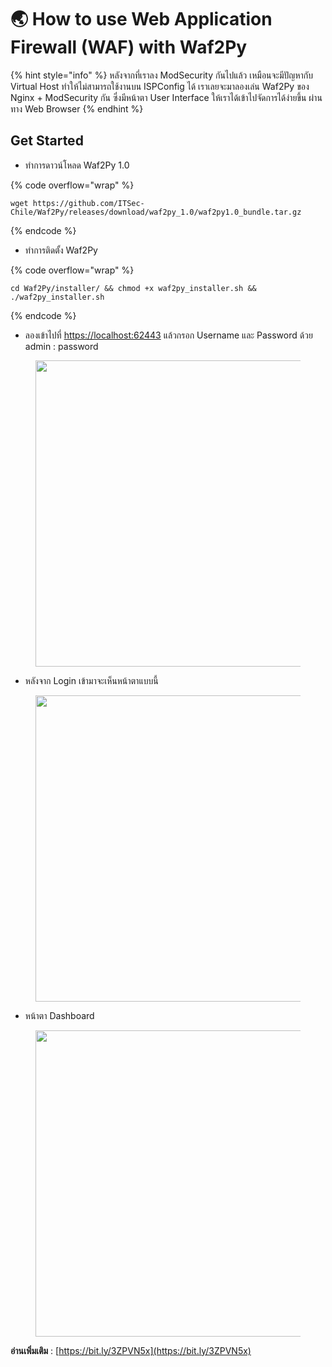 # 🌏 How to use Web Application Firewall (WAF) with Waf2Py

{% hint style="info" %}
หลังจากที่เราลง ModSecurity กันไปแล้ว เหมือนจะมีปัญหากับ Virtual Host ทำให้ไม่สามารถใช้งานบน ISPConfig ได้ เราเลยจะมาลองเล่น Waf2Py ของ Nginx + ModSecurity กัน ซึ่งมีหน้าตา User Interface ให้เราได้เข้าไปจัดการได้ง่ายขึ้น ผ่านทาง Web Browser
{% endhint %}

## **Get Started**

* ทำการดาวน์โหลด Waf2Py 1.0

{% code overflow="wrap" %}
```
wget https://github.com/ITSec-Chile/Waf2Py/releases/download/waf2py_1.0/waf2py1.0_bundle.tar.gz
```
{% endcode %}

* ทำการติดตั้ง Waf2Py

{% code overflow="wrap" %}
```
cd Waf2Py/installer/ && chmod +x waf2py_installer.sh && ./waf2py_installer.sh
```
{% endcode %}

* ลองเข้าไปที่ [https://localhost:62443](https://localhost:62443/) แล้วกรอก Username และ Password ด้วย admin : password

<figure><img src="https://codeinsane.files.wordpress.com/2023/10/waf2py-01.png?w=1024" alt="" height="490" width="1024"><figcaption></figcaption></figure>

* หลังจาก Login เข้ามาจะเห็นหน้าตาแบบนี้

<figure><img src="https://codeinsane.files.wordpress.com/2023/10/waf2py-02.png?w=1024" alt="" height="490" width="1024"><figcaption></figcaption></figure>

* หน้าตา Dashboard

<figure><img src="https://codeinsane.files.wordpress.com/2023/10/waf2py-03.png?w=1024" alt="" height="490" width="1024"><figcaption></figcaption></figure>

**อ่านเพิ่มเติม** : [https://bit.ly/3ZPVN5x](https://bit.ly/3ZPVN5x)
